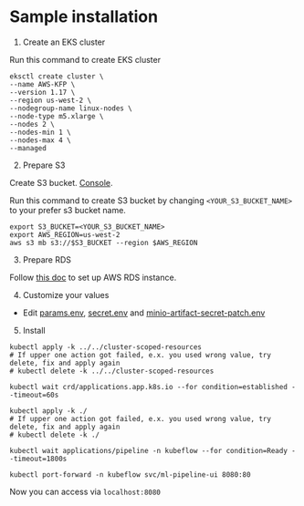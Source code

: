 # Sample installation

1. Create an EKS cluster

Run this command to create EKS cluster
```
eksctl create cluster \
--name AWS-KFP \
--version 1.17 \
--region us-west-2 \
--nodegroup-name linux-nodes \
--node-type m5.xlarge \
--nodes 2 \
--nodes-min 1 \
--nodes-max 4 \
--managed
```

2. Prepare S3

Create S3 bucket. [Console](https://console.aws.amazon.com/s3/home).

Run this command to create S3 bucket by changing `<YOUR_S3_BUCKET_NAME>` to your prefer s3 bucket name.

```
export S3_BUCKET=<YOUR_S3_BUCKET_NAME>
export AWS_REGION=us-west-2
aws s3 mb s3://$S3_BUCKET --region $AWS_REGION
```

3. Prepare RDS

Follow [this doc](https://www.kubeflow.org/docs/distributions/aws/customizing-aws/rds/#deploy-amazon-rds-mysql) to set up AWS RDS instance.

4. Customize your values
- Edit [params.env](params.env), [secret.env](secret.env) and [minio-artifact-secret-patch.env](minio-artifact-secret-patch.env)

5. Install

```
kubectl apply -k ../../cluster-scoped-resources
# If upper one action got failed, e.x. you used wrong value, try delete, fix and apply again
# kubectl delete -k ../../cluster-scoped-resources

kubectl wait crd/applications.app.k8s.io --for condition=established --timeout=60s

kubectl apply -k ./
# If upper one action got failed, e.x. you used wrong value, try delete, fix and apply again
# kubectl delete -k ./

kubectl wait applications/pipeline -n kubeflow --for condition=Ready --timeout=1800s

kubectl port-forward -n kubeflow svc/ml-pipeline-ui 8080:80
```

Now you can access via `localhost:8080`
